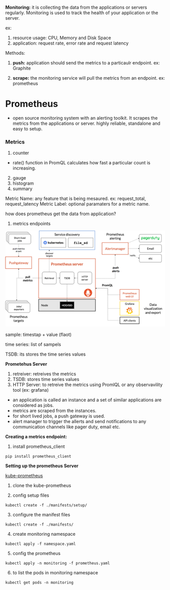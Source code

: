 
**Monitoring:** it is collecting the data from the applications or servers regularly. Monitoring is used to track  the health of your application or the server.



ex: 

1. resource usage: CPU, Memory and Disk Space
2. application: request rate, error rate and request latency


Methods:

1. **push:** application should send the metrics to  a particaulr endpoint.
ex: Graphite

2. **scrape:** the monitoring service will pull the metrics from an endpoint.
ex: prometheus


# Prometheus

- open source monitoring system with an alerting toolkit. It scrapes the metrics from the applications or server. highly reliable, standalone and easy to setup.


### Metrics


1. counter

- rate() function in PromQL calculates how fast a particular count is increasing.
 
2. gauge
3. histogram
4. summary

Metric Name: any feature that is being mesaured. ex: request_total, request_latency
Metric Label: optional paramaters for a metric name.



how does prometheus get the data from application?


1. metrics endpoints 


![prometheus architecture](./images/prometheus-architecture.png)



sample: timestap + value (flaot)

time series: list of sampels

TSDB: its stores the time series values



**Prometehus Server**

1. retreiver: retreives the metrics
2. TSDB: stores time series values
3. HTTP Server: to retreive the metrics using PromlQL or any observavility tool (ex: grafana)


- an application  is called an instance and a set of similar applications are considered as jobs.
- metrics are scraped from the instances.
- for short lived jobs, a push gateway is used.
- alert manager to trigger the allerts and send notifications to any communication channels like pager duty, email etc.


**Creating a metrics endpoint:**

1. install prometheus_client

```
pip install prometheus_client
```


**Setting up the prometheus Server**




[kube-prometheus](https://github.com/prometheus-operator/kube-prometheus.git)

1. clone the kube-prometheus

2. config setup files

```
kubectl create -f ./manifests/setup/
```

3. configure the manifest files

```
kubectl create -f ./manifests/
```

4. create monitoring namespace

```
kubectl apply -f namespace.yaml
```

5. config the prometheus

```
kubectl apply -n monitoring -f prometheus.yaml
```

6. to list the pods in monitoring namespace

```
kubectl get pods -n monitoring
```








